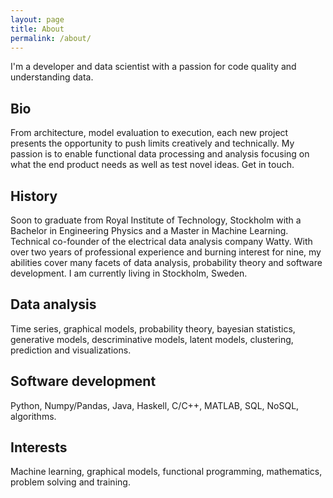 ```yaml
---
layout: page
title: About
permalink: /about/
---
```


I'm a developer and data scientist with a passion for code quality and understanding data.

Bio
----

From architecture, model evaluation to execution, each new project presents the opportunity to push limits creatively and technically. My passion is to enable functional data processing and analysis focusing on what the end product needs as well as test novel ideas. Get in touch.

History
-------

Soon to graduate from Royal Institute of Technology, Stockholm with a Bachelor in Engineering Physics and a Master in Machine Learning. Technical co-founder of the electrical data analysis company Watty. With over two years of professional experience and burning interest for nine, my abilities cover many facets of data analysis, probability theory and software development. I am currently living in Stockholm, Sweden.

Data analysis
-------------

Time series, graphical models, probability theory, bayesian statistics, generative models, descriminative models, latent models, clustering, prediction and visualizations.

Software development
--------------------

Python, Numpy/Pandas, Java, Haskell, C/C++, MATLAB, SQL, NoSQL, algorithms.

Interests
---------

Machine learning, graphical models, functional programming, mathematics, problem solving and training.
